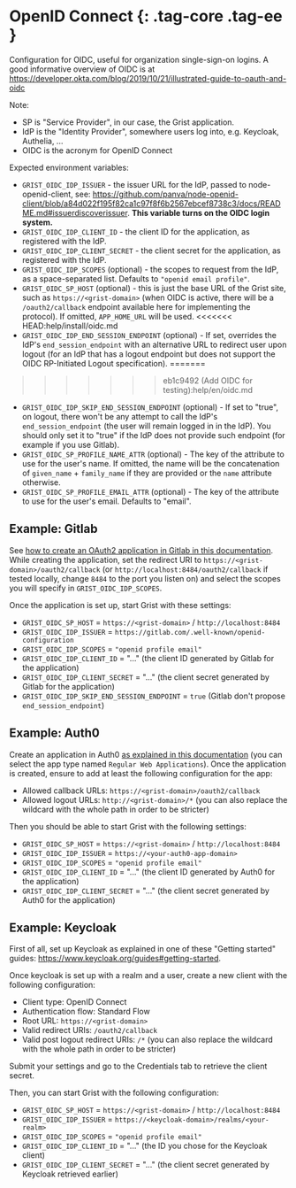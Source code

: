 OpenID Connect {: .tag-core .tag-ee }
====

Configuration for OIDC, useful for organization single-sign-on logins.
A good informative overview of OIDC is at <https://developer.okta.com/blog/2019/10/21/illustrated-guide-to-oauth-and-oidc>

Note:

  * SP is "Service Provider", in our case, the Grist application.
  * IdP is the "Identity Provider", somewhere users log into, e.g. Keycloak, Authelia, ...
  * OIDC is the acronym for OpenID Connect

Expected environment variables:

  * `GRIST_OIDC_IDP_ISSUER` - the issuer URL for the IdP, passed to node-openid-client, see: <https://github.com/panva/node-openid-client/blob/a84d022f195f82ca1c97f8f6b2567ebcef8738c3/docs/README.md#issuerdiscoverissuer>.
    **This variable turns on the OIDC login system.**
  * `GRIST_OIDC_IDP_CLIENT_ID` - the client ID for the application, as registered with the IdP.
  * `GRIST_OIDC_IDP_CLIENT_SECRET` - the client secret for the application, as registered with the IdP.
  * `GRIST_OIDC_IDP_SCOPES` (optional) - the scopes to request from the IdP, as a space-separated list. Defaults to `"openid email profile"`.
  * `GRIST_OIDC_SP_HOST` (optional) - this is just the base URL of the Grist site,
    such as `https://<grist-domain>` (when OIDC is active, there will
	be a `/oauth2/callback` endpoint available here for implementing the protocol).
	If omitted, `APP_HOME_URL` will be used.
<<<<<<< HEAD:help/install/oidc.md
  * `GRIST_OIDC_IDP_END_SESSION_ENDPOINT` (optional) - If set, overrides the IdP's `end_session_endpoint` with
    an alternative URL to redirect user upon logout (for an IdP that has a logout endpoint but does not support
    the OIDC RP-Initiated Logout specification).
=======
>>>>>>> eb1c9492 (Add OIDC for testing):help/en/oidc.md
  * `GRIST_OIDC_IDP_SKIP_END_SESSION_ENDPOINT` (optional) -  If set to "true", on logout, there won't be
    any attempt to call the IdP's `end_session_endpoint` (the user will remain logged in in the IdP).
    You should only set it to "true" if the IdP does not provide such endpoint (for example if you use Gitlab).
  * `GRIST_OIDC_SP_PROFILE_NAME_ATTR` (optional) - The key of the attribute to use for the user's name. If omitted,
    the name will be the concatenation of `given_name` + `family_name` if they are provided or the `name` attribute otherwise.
  * `GRIST_OIDC_SP_PROFILE_EMAIL_ATTR` (optional) - The key of the attribute to use for the user's email. Defaults to "email".

## Example: Gitlab

See [how to create an OAuth2 application in Gitlab in this documentation](https://docs.gitlab.com/ee/integration/oauth_provider.html). While creating the application, set the redirect URI to `https://<grist-domain>/oauth2/callback` (or `http://localhost:8484/oauth2/callback` if tested locally, change `8484` to the port you listen on) and select the scopes you will specify in `GRIST_OIDC_IDP_SCOPES`.

Once the application is set up, start Grist with these settings:

 - `GRIST_OIDC_SP_HOST` = `https://<grist-domain>` / `http://localhost:8484`
 - `GRIST_OIDC_IDP_ISSUER` = `https://gitlab.com/.well-known/openid-configuration`
 - `GRIST_OIDC_IDP_SCOPES` = `"openid profile email"`
 - `GRIST_OIDC_IDP_CLIENT_ID` = "..." (the client ID generated by Gitlab for the application)
 - `GRIST_OIDC_IDP_CLIENT_SECRET` = "..." (the client secret generated by Gitlab for the application)
 - `GRIST_OIDC_IDP_SKIP_END_SESSION_ENDPOINT` = `true` (Gitlab don't propose `end_session_endpoint`)

## Example: Auth0

Create an application in Auth0 [as explained in this documentation](https://auth0.com/docs/get-started/auth0-overview/create-applications) (you can select the app type named `Regular Web Applications`). Once the application is created, ensure to add at least the following configuration for the app:

 * Allowed callback URLs: `https://<grist-domain>/oauth2/callback`
 * Allowed logout URLs: `http://<grist-domain>/*` (you can also replace the wildcard with the whole path in order to be stricter)

Then you should be able to start Grist with the following settings:

 - `GRIST_OIDC_SP_HOST` = `https://<grist-domain>` / `http://localhost:8484`
 - `GRIST_OIDC_IDP_ISSUER` = `https://<your-auth0-app-domain>`
 - `GRIST_OIDC_IDP_SCOPES` = `"openid profile email"`
 - `GRIST_OIDC_IDP_CLIENT_ID` = "..." (the client ID generated by Auth0 for the application)
 - `GRIST_OIDC_IDP_CLIENT_SECRET` = "..." (the client secret generated by Auth0 for the application)

## Example: Keycloak

First of all, set up Keycloak as explained in one of these "Getting started" guides: <https://www.keycloak.org/guides#getting-started>.

Once keycloak is set up with a realm and a user, create a new client with the following configuration:

 - Client type: OpenID Connect
 - Authentication flow: Standard Flow
 - Root URL: `https://<grist-domain>`
 - Valid redirect URIs: `/oauth2/callback`
 - Valid post logout redirect URIs: `/*` (you can also replace the wildcard with the whole path in order to be stricter)

Submit your settings and go to the Credentials tab to retrieve the client secret.

Then, you can start Grist with the following configuration:

 - `GRIST_OIDC_SP_HOST` = `https://<grist-domain>` / `http://localhost:8484`
 - `GRIST_OIDC_IDP_ISSUER` = `https://<keycloak-domain>/realms/<your-realm>`
 - `GRIST_OIDC_IDP_SCOPES` = `"openid profile email"`
 - `GRIST_OIDC_IDP_CLIENT_ID` = "..." (the ID you chose for the Keycloak client)
 - `GRIST_OIDC_IDP_CLIENT_SECRET` = "..." (the client secret generated by Keycloak retrieved earlier)
